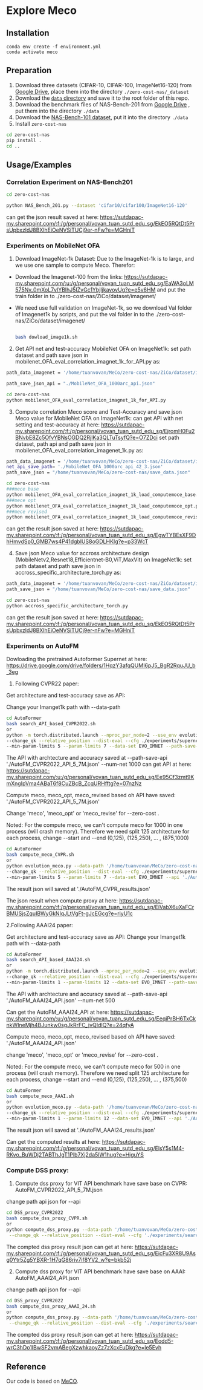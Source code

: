 # Explore Meco

## Installation

```
conda env create -f environment.yml
conda activate meco
```

## Preparation

1. Download three datasets (CIFAR-10, CIFAR-100, ImageNet16-120) from [Google Drive](https://drive.google.com/drive/folders/1T3UIyZXUhMmIuJLOBMIYKAsJknAtrrO4),  place them into the directory `./zero-cost-nas/_dataset`
2. Download the [`data` directory](https://drive.google.com/drive/folders/18Eia6YuTE5tn5Lis_43h30HYpnF9Ynqf?usp=sharing) and save it to the root folder of this repo. 
3. Download the benchmark files of NAS-Bench-201 from [Google Drive](https://drive.google.com/file/d/1SKW0Cu0u8-gb18zDpaAGi0f74UdXeGKs/view) , put them into the directory `./data`
4. Download the [NAS-Bench-101 dataset](https://storage.googleapis.com/nasbench/nasbench_only108.tfrecord), put it into the directory `./data`
5. Install `zero-cost-nas`
 ```bash
 cd zero-cost-nas
 pip install .
 cd ..
 ```

## Usage/Examples

### Correlation Experiment on NAS-Bench201

```bash
cd zero-cost-nas

python NAS_Bench_201.py --dataset 'cifar10/cifar100/ImageNet16-120'
```
can get the json result saved at here: https://sutdapac-my.sharepoint.com/:f:/g/personal/vovan_tuan_sutd_edu_sg/EkEO5RQtDt5PrsUpbxzldJ8BXlhEiOeNVSiTUCj9er-nFw?e=MGHniT


### Experiments on MobileNet OFA

1. Download ImageNet-1k Dataset:
Due to the ImageNet-1k is to large, and we use one sample to compute Meco. Therefor:
+ Download the Imagenet-100 from the links:
https://sutdapac-my.sharepoint.com/:u:/g/personal/vovan_tuan_sutd_edu_sg/EaWA3oLM575Nv_0mXoL7vlYBlhJ5IZvGc1YbjIjkavovUg?e=e5v6HM
and put the train folder in to ./zero-cost-nas/ZiCo/dataset/imagenet/

+ We need use full validation on ImageNet-1k, so we download Val folder of Imagenet1k by scripts, and put the val folder in to the ./zero-cost-nas/ZiCo/dataset/imagenet/
  ```bash

  bash dowload_image1k.sh
  ```
2. Get API net and test-accuracy MobileNet OFA on ImageNet1k:
set path dataset and path save json in mobilenet_OFA_eval_correlation_imagnet_1k_for_API.py as:
```bash
path_data_imagenet = '/home/tuanvovan/MeCo/zero-cost-nas/ZiCo/dataset/imagenet'

path_save_json_api = "./MobileNet_OFA_1000arc_api.json"
````
```bash
cd zero-cost-nas
python mobilenet_OFA_eval_correlation_imagnet_1k_for_API.py
```


3. Compute correlation Meco score and Test-Accuracy and save json Meco value for MobileNet OFA on ImageNet1k:
can get API with net setting and test-accuracy at here: https://sutdapac-my.sharepoint.com/:f:/g/personal/vovan_tuan_sutd_edu_sg/EjromH0Fu2BNvbE8Zc5OfvYBNsOGDQ2RjIKa3QLTuTsyfQ?e=O7ZDci
set path dataset, path api and path save json in mobilenet_OFA_eval_correlation_imagenet_1k.py as:
```bash
path_data_imagenet = '/home/tuanvovan/MeCo/zero-cost-nas/ZiCo/dataset/imagenet'
net_api_save_path= './MobileNet_OFA_1000arc_api_42_3.json'
path_save_json = "/home/tuanvovan/MeCo/zero-cost-nas/save_data.json"
````

```bash
cd zero-cost-nas
###mece base
python mobilenet_OFA_eval_correlation_imagnet_1k_load_computemoce_base.py
###mece opt
python mobilenet_OFA_eval_correlation_imagnet_1k_load_computemoce_opt.py
###mece revised
python mobilenet_OFA_eval_correlation_imagnet_1k_load_computemoce_revised.py
```
can get the result json saved at here: https://sutdapac-my.sharepoint.com/:f:/g/personal/vovan_tuan_sutd_edu_sg/EgwTYBEsXF9DhHmvdSp0_GMB7ws4P41dgblUS8oGDLHKIg?e=p33WcT

4. Save json Meco value for accross architecture design (MobileNetv2,Resnet18,Efficientnet-B0,ViT,MaxVit) on ImageNet1k:
set path dataset and path save json in accross_specific_architecture_torch.py as:
```bash
path_data_imagenet = '/home/tuanvovan/MeCo/zero-cost-nas/ZiCo/dataset/imagenet'
path_save_json = "/home/tuanvovan/MeCo/zero-cost-nas/save_data.json"
````
```bash
cd zero-cost-nas
python accross_specific_architecture_torch.py
```
can get the result json saved at here: https://sutdapac-my.sharepoint.com/:f:/g/personal/vovan_tuan_sutd_edu_sg/EkEO5RQtDt5PrsUpbxzldJ8BXlhEiOeNVSiTUCj9er-nFw?e=MGHniT
### Experiments on AutoFM

Dowloading the pretrained Autoformer Supernet at here: https://drive.google.com/drive/folders/1HqzY3afqQUMI6pJ5_BgR2RquJU_b_3eg

1. Following CVPR22 paper:

Get architecture and test-accuracy save as API:

Change your Imanget1k path with --data-path 
```bash
cd AutoFormer
bash search_API_based_CVPR2022.sh
or 
python -m torch.distributed.launch --nproc_per_node=2 --use_env evolution.py --data-path '/home/tuanvovan/MeCo/zero-cost-nas/ZiCo/dataset/imagenet' --gp \
--change_qk --relative_position --dist-eval --cfg ./experiments/supernet/supernet-T.yaml --resume ./supernet-tiny.pth \
--min-param-limits 5 --param-limits 7 --data-set EVO_IMNET --path-save-api './AutoFM_CVPR2022_API_5_7M.json' --num-net 1000
```
The API with archtecture and accuracy saved at --path-save-api './AutoFM_CVPR2022_API_5_7M.json' --num-net 1000
can get API at here: https://sutdapac-my.sharepoint.com/:u:/g/personal/vovan_tuan_sutd_edu_sg/Ee95Cf3zmt9KmXngIpVma4ABaT6f8CuZBcB_ZcqURHfftg?e=07nzNz

Compute meco, meco_opt, meco_revised based oh API have saved: './AutoFM_CVPR2022_API_5_7M.json'

Change 'meco', 'meco_opt' or 'meco_revise' for --zero-cost .

Noted: For the compute meco, we can't compute meco for 1000 in one process (will crash memory). Therefore we need split 125 architecture for each process, change --start and --end (0,125), (125,250), ... , (875,1000)
```bash
cd AutoFormer
bash compute_meco_CVPR.sh
or 
python evolution_meco.py --data-path '/home/tuanvovan/MeCo/zero-cost-nas/ZiCo/dataset/imagenet' --gp \
--change_qk --relative_position --dist-eval --cfg ./experiments/supernet/supernet-T.yaml --resume /home/tuanvovan/MeCo/Meco_explore/Cream/AutoFormer/supernet-tiny.pth \
--min-param-limits 5 --param-limits 7 --data-set EVO_IMNET --api './AutoFM_CVPR2022_API_5_7M.json' --zero-cost 'meco' --start 0 --end 125 --save-json './AutoFM_CVPR_results.json'
```

The result json will saved at './AutoFM_CVPR_results.json'

The json result when compute proxy at here: https://sutdapac-my.sharepoint.com/:f:/g/personal/vovan_tuan_sutd_edu_sg/EiVabX6uXaFCrBMUSjsZquIBWyGkNlqJLtVgFt-gJcEGcg?e=riyU1c

2.Following AAAI24 paper:

Get architecture and test-accuracy save as API:
Change your Imanget1k path with --data-path 
```bash
cd AutoFormer
bash search_API_based_AAAI24.sh
or 
python -m torch.distributed.launch --nproc_per_node=2 --use_env evolution.py --data-path '/home/tuanvovan/MeCo/zero-cost-nas/ZiCo/dataset/imagenet' --gp \
--change_qk --relative_position --dist-eval --cfg ./experiments/supernet/supernet-AAAI.yaml --resume ./supernet-tiny.pth \
--min-param-limits 1 --param-limits 12 --data-set EVO_IMNET --path-save-api './AutoFM_AAAI24_API.json' --num-net 500
```
The API with archtecture and accuracy saved at --path-save-api './AutoFM_AAAI24_API.json' --num-net 500

Can get the AutoFM_AAAI24_API at here: https://sutdapac-my.sharepoint.com/:u:/g/personal/vovan_tuan_sutd_edu_sg/EeqiPrBH6TxCknkWIneMjh4BJunkw0sgJkRrFC_jvQIdIQ?e=24qfyA

Compute meco, meco_opt, meco_revised based oh API have saved: './AutoFM_AAAI24_API.json'

change 'meco', 'meco_opt' or 'meco_revise' for --zero-cost . 

Noted: For the compute meco, we can't compute meco for 500 in one process (will crash memory). Therefore we need split 125 architecture for each process, change --start and --end (0,125), (125,250), ... , (375,500)
```bash
cd AutoFormer
bash compute_meco_AAAI.sh
or 
python evolution_meco.py --data-path '/home/tuanvovan/MeCo/zero-cost-nas/ZiCo/dataset/imagenet' --gp \
--change_qk --relative_position --dist-eval --cfg ./experiments/supernet/supernet-AAAI.yaml --resume ./supernet-tiny.pth \
--min-param-limits 1 --param-limits 12 --data-set EVO_IMNET --api './AutoFM_AAAI24_API.json' --zero-cost 'meco' --start 0 --end 125 --save-json './AutoFM_AAAI24_results.json'
```
The result json will saved at './AutoFM_AAAI24_results.json'

Can get the computed results at here: https://sutdapac-my.sharepoint.com/:f:/g/personal/vovan_tuan_sutd_edu_sg/ElsY5s1M4-RKvo_BuWDj2TABThJgT1Plb7Xj2da5lW1hug?e=HiguYS

### Compute DSS proxy:
1. Compute dss proxy for VIT API benchmark have save base on CVPR: 
AutoFM_CVPR2022_API_5_7M.json

change path api json for --api
```bash
cd DSS_proxy_CVPR2022
bash compute_dss_proxy_CVPR.sh
or 
python compute_dss_proxy.py --data-path '/home/tuanvovan/MeCo/zero-cost-nas/ZiCo/dataset/imagenet' --gp \
 --change_qk --relative_position --dist-eval --cfg './experiments/search_space/space-T.yaml' --output_dir './OUTPUT/search' --api path_to_CVPR_api --save-result-json './json_dss_proxy_CVPR.json'
```
The compted dss proxy result json can get at here: https://sutdapac-my.sharepoint.com/:f:/g/personal/vovan_tuan_sutd_edu_sg/EicFu3XR8U9Asg0Ytr5Zg5YBXR-1H7qG86riv7if8YV2_w?e=bkb52j

2. Compute dss proxy for VIT API benchmark have save base on AAAI: 
AutoFM_AAAI24_API.json

change path api json for --api
```bash
cd DSS_proxy_CVPR2022
bash compute_dss_proxy_AAAI_24.sh
or 
python compute_dss_proxy.py --data-path '/home/tuanvovan/MeCo/zero-cost-nas/ZiCo/dataset/imagenet' --gp \
 --change_qk --relative_position --dist-eval --cfg './experiments/search_space/space-T.yaml' --output_dir './OUTPUT/search' --api path_to_AAAI24_api --save-result-json './json_dss_proxy_AAAI24.json'
```
The compted dss proxy result json can get at here: https://sutdapac-my.sharepoint.com/:f:/g/personal/vovan_tuan_sutd_edu_sg/Eodd5-wrC3hDo1IBwSF2vmABegXzwhkaoyZz7zXcxEuDkg?e=le5Evh

## Reference

Our code is based on [MeCO](https://github.com/HamsterMimi/MeCo).
